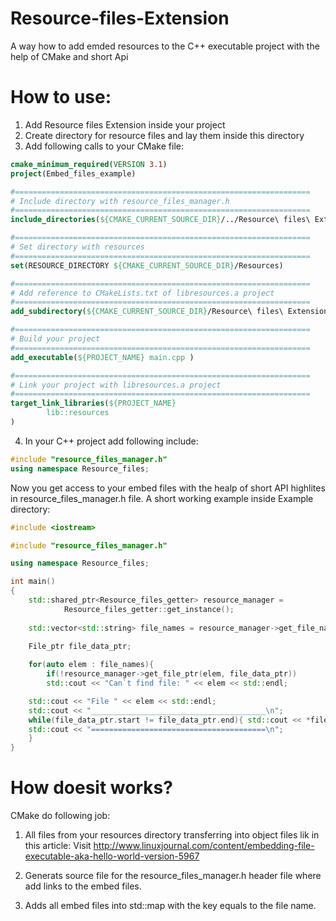 # Resource-files-Extension
A way how to add emded resources to the C++ executable project with the help of CMake and short Api

# How to use:
1. Add Resource files Extension inside your project
2. Create directory for resource files and lay them inside this directory
3. Add following calls to your CMake file:
```CMake
cmake_minimum_required(VERSION 3.1)
project(Embed_files_example)

#==================================================================
# Include directory with resource_files_manager.h 
#==================================================================
include_directories(${CMAKE_CURRENT_SOURCE_DIR}/../Resource\ files\ Extension/include)  

#==================================================================
# Set directory with resources
#==================================================================
set(RESOURCE_DIRECTORY ${CMAKE_CURRENT_SOURCE_DIR}/Resources)

#==================================================================
# Add reference to CMakeLists.txt of libresources.a project 
#==================================================================
add_subdirectory(${CMAKE_CURRENT_SOURCE_DIR}/Resource\ files\ Extension)

#==================================================================
# Build your project 
#==================================================================
add_executable(${PROJECT_NAME} main.cpp )

#==================================================================
# Link your project with libresources.a project 
#==================================================================
target_link_libraries(${PROJECT_NAME} 
        lib::resources
)
```
4. In your C++ project add following include:

```C++
#include "resource_files_manager.h"
using namespace Resource_files;
```
Now you get access to your embed files with the healp of short API highlites in resource_files_manager.h file.
A short working example inside Example directory:
```C++
#include <iostream>

#include "resource_files_manager.h"

using namespace Resource_files;

int main()
{
    std::shared_ptr<Resource_files_getter> resource_manager = 
            Resource_files_getter::get_instance();
    
    std::vector<std::string> file_names = resource_manager->get_file_names();
    
    File_ptr file_data_ptr;

    for(auto elem : file_names){
    	if(!resource_manager->get_file_ptr(elem, file_data_ptr))
	    std::cout << "Can`t find file: " << elem << std::endl;

	std::cout << "File " << elem << std::endl;
	std::cout << "_______________________________________\n";
	while(file_data_ptr.start != file_data_ptr.end){ std::cout << *file_data_ptr.start++;}
	std::cout << "=======================================\n";
    }
}
```

# How doesit works?
CMake do following job:

1. All files from your resources directory transferring into object files lik in this article: 
Visit http://www.linuxjournal.com/content/embedding-file-executable-aka-hello-world-version-5967

2. Generats source file for the resource_files_manager.h header file where add links to the embed files.
3. Adds all embed files into std::map with the key equals to the file name.
